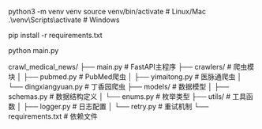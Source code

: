 python3 -m venv venv
source venv/bin/activate  # Linux/Mac
.\venv\Scripts\activate  # Windows

pip install -r requirements.txt

python main.py

crawl_medical_news/
├── main.py                # FastAPI主程序
├── crawlers/              # 爬虫模块
│   ├── pubmed.py          # PubMed爬虫
│   ├── yimaitong.py       # 医脉通爬虫
│   └── dingxiangyuan.py   # 丁香园爬虫
├── models/                # 数据模型
│   ├── schemas.py         # 数据结构定义
│   └── enums.py           # 枚举类型
├── utils/                 # 工具函数
│   ├── logger.py          # 日志配置
│   └── retry.py           # 重试机制
└── requirements.txt       # 依赖文件

